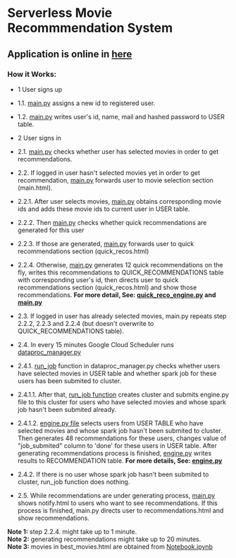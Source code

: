 # Serverless Movie Recommmendation System
## Application is online in [here](http://sparkrecommendationengine.appspot.com/)
### How it Works:
* 1 User signs up
* 1.1. [main.py](https://github.com/badalnabizade/MovieHunter-Recommendation-Engine/blob/b54349ee9f153773a8be4ec3cb14ac844f99f5bb/app/main.py#L77-L79) assigns a new id to registered user. 
* 1.2. [main.py](https://github.com/badalnabizade/MovieHunter-Recommendation-Engine/blob/b54349ee9f153773a8be4ec3cb14ac844f99f5bb/app/main.py#L86-L94) writes user's id, name, mail and hashed password to USER table.

* 2 User signs in
* 2.1. [main.py](https://github.com/badalnabizade/MovieHunter-Recommendation-Engine/blob/b54349ee9f153773a8be4ec3cb14ac844f99f5bb/app/main.py#L118-L125) checks whether user has selected movies in order to get recommendations.

* 2.2. If logged in user hasn't selected movies yet in order to get recommendation, [main.py](https://github.com/badalnabizade/MovieHunter-Recommendation-Engine/blob/b54349ee9f153773a8be4ec3cb14ac844f99f5bb/app/main.py#L118-L125) forwards user to movie selection section (main.html).
* 2.2.1. After user selects movies, [main.py](https://github.com/badalnabizade/MovieHunter-Recommendation-Engine/blob/b54349ee9f153773a8be4ec3cb14ac844f99f5bb/app/main.py#L150-L159) obtains corresponding movie ids and adds these movie ids to current user in USER table.
* 2.2.2. Then [main.py](https://github.com/badalnabizade/MovieHunter-Recommendation-Engine/blob/b54349ee9f153773a8be4ec3cb14ac844f99f5bb/app/main.py#L168-L170) checks whether quick recommendations are generated for this user
* 2.2.3. If those are generated, [main.py](https://github.com/badalnabizade/MovieHunter-Recommendation-Engine/blob/06b7e7092bc1a88460971844224494ac0c773136/app/main.py#L249-L265) forwards user to quick recommendations section (quick_recos.html)
* 2.2.4. Otherwise, [main.py](https://github.com/badalnabizade/MovieHunter-Recommendation-Engine/blob/06b7e7092bc1a88460971844224494ac0c773136/app/main.py#L170-L247) generates 12 quick recommendations on the fly, writes this recommendations to QUICK_RECOMMENDATIONS table with corresponding user's id,  then directs user to quick recommendations section (quick_recos.html) and show those recommendations. __For more detail, See: [quick_reco_engine.py](https://github.com/badalnabizade/MovieHunter-Recommendation-Engine/blob/master/utils/quick_reco_engine.py) and [main.py](https://github.com/badalnabizade/MovieHunter-Recommendation-Engine/blob/master/app/main.py)__
 
* 2.3. If logged in user has already selected movies, main.py repeats step 2.2.2, 2.2.3 and 2.2.4 (but doesn't overwrite to QUICK_RECOMMENDATIONS table).

* 2.4. In every 15 minutes Google Cloud Scheduler runs [dataproc_manager.py](https://github.com/badalnabizade/MovieHunter-Recommendation-Engine/blob/master/utils/dataproc_manager.py) 
* 2.4.1. [run_job](https://github.com/badalnabizade/MovieHunter-Recommendation-Engine/blob/b54349ee9f153773a8be4ec3cb14ac844f99f5bb/utils/dataproc_manager.py#L197-L202) function in dataproc_manager.py checks whether users have selected movies in USER table and whether spark job for these users has been submited to cluster. 
* 2.4.1.1. After that, [run_job function](https://github.com/badalnabizade/MovieHunter-Recommendation-Engine/blob/b54349ee9f153773a8be4ec3cb14ac844f99f5bb/utils/dataproc_manager.py#L203-L211) creates cluster and submits engine.py file to this cluster for users who have selected movies and whose spark job hasn't been submited already.    
* 2.4.1.2. [engine.py file](https://github.com/badalnabizade/MovieHunter-Recommendation-Engine/blob/70a3a797a0e7918de1c40762d2bbe112a95cf20a/utils/engine.py#L119-L192) selects users from USER TABLE who have selected movies and whose spark job hasn't been submited to cluster. Then generates 48 recommendations for these users, changes value of "job_submited" column to 'done' for these users in USER table. After generating recommendations process is finished, [engine.py](https://github.com/badalnabizade/MovieHunter-Recommendation-Engine/blob/70a3a797a0e7918de1c40762d2bbe112a95cf20a/utils/engine.py#L194-L197) writes results to RECOMMENDATION table. __For more details, See: [engine.py](https://github.com/badalnabizade/MovieHunter-Recommendation-Engine/blob/master/utils/engine.py)__   
* 2.4.2. If there is no user whose spark job hasn't been submited to cluster, run_job function does nothing.

* 2.5. While recommendations are under generating process, [main.py](https://github.com/badalnabizade/MovieHunter-Recommendation-Engine/blob/06b7e7092bc1a88460971844224494ac0c773136/app/main.py#L298-L300) shows notify.html to users who want to see recommendations. If this process is finished, main.py directs user to recommendations.html and show recommendations.

**Note 1:** step 2.2.4. might take up to 1 minute.<br/>
**Note 2:** generating recommendations might take up to 20 minutes.<br/>
**Note 3:** movies in best_movies.html are obtained from [Notebook.ipynb](https://github.com/badalnabizade/MovieHunter-Recommendation-Engine/blob/master/Notebook.ipynb)
